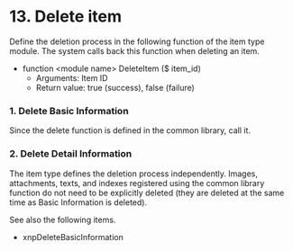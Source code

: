 # 13. Delete item

Define the deletion process in the following function of the item type module. The system calls back this function when deleting an item.

* function &lt;module name&gt; DeleteItem \($ item\_id\)
  * Arguments: Item ID
  * Return value: true \(success\), false \(failure\)

### 1. Delete Basic Information

Since the delete function is defined in the common library, call it.

### 2. Delete Detail Information

The item type defines the deletion process independently. Images, attachments, texts, and indexes registered using the common library function do not need to be explicitly deleted \(they are deleted at the same time as Basic Information is deleted\).

See also the following items.

* xnpDeleteBasicInformation

